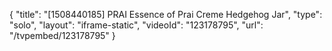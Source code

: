 {
    "title": "[1508440185] PRAI Essence of Prai Creme  Hedgehog Jar",
    "type": "solo",
    "layout": "iframe-static",
    "videoId": "123178795",
    "url": "\/tvpembed\/123178795"
}